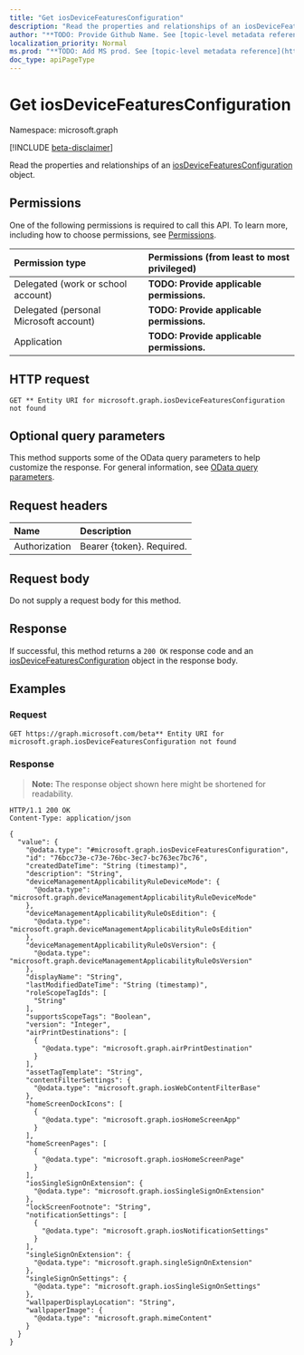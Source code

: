 ```yaml
---
title: "Get iosDeviceFeaturesConfiguration"
description: "Read the properties and relationships of an iosDeviceFeaturesConfiguration object."
author: "**TODO: Provide Github Name. See [topic-level metadata reference](https://msgo.azurewebsites.net/add/document/guidelines/metadata.html#topic-level-metadata)**"
localization_priority: Normal
ms.prod: "**TODO: Add MS prod. See [topic-level metadata reference](https://msgo.azurewebsites.net/add/document/guidelines/metadata.html#topic-level-metadata)**"
doc_type: apiPageType
---
```


# Get iosDeviceFeaturesConfiguration
Namespace: microsoft.graph

[!INCLUDE [beta-disclaimer](../../includes/beta-disclaimer.md)]

Read the properties and relationships of an [iosDeviceFeaturesConfiguration](../resources/iosdevicefeaturesconfiguration.md) object.

## Permissions
One of the following permissions is required to call this API. To learn more, including how to choose permissions, see [Permissions](/graph/permissions-reference).

|Permission type|Permissions (from least to most privileged)|
|:---|:---|
|Delegated (work or school account)|**TODO: Provide applicable permissions.**|
|Delegated (personal Microsoft account)|**TODO: Provide applicable permissions.**|
|Application|**TODO: Provide applicable permissions.**|

## HTTP request

<!-- {
  "blockType": "ignored"
}
-->
``` http
GET ** Entity URI for microsoft.graph.iosDeviceFeaturesConfiguration not found
```

## Optional query parameters
This method supports some of the OData query parameters to help customize the response. For general information, see [OData query parameters](/graph/query-parameters).

## Request headers
|Name|Description|
|:---|:---|
|Authorization|Bearer {token}. Required.|

## Request body
Do not supply a request body for this method.

## Response

If successful, this method returns a `200 OK` response code and an [iosDeviceFeaturesConfiguration](../resources/iosdevicefeaturesconfiguration.md) object in the response body.

## Examples

### Request
<!-- {
  "blockType": "request",
  "name": "get_iosdevicefeaturesconfiguration"
}
-->
``` http
GET https://graph.microsoft.com/beta** Entity URI for microsoft.graph.iosDeviceFeaturesConfiguration not found
```


### Response
>**Note:** The response object shown here might be shortened for readability.
<!-- {
  "blockType": "response",
  "truncated": true,
  "@odata.type": "microsoft.graph.iosDeviceFeaturesConfiguration"
}
-->
``` http
HTTP/1.1 200 OK
Content-Type: application/json

{
  "value": {
    "@odata.type": "#microsoft.graph.iosDeviceFeaturesConfiguration",
    "id": "76bcc73e-c73e-76bc-3ec7-bc763ec7bc76",
    "createdDateTime": "String (timestamp)",
    "description": "String",
    "deviceManagementApplicabilityRuleDeviceMode": {
      "@odata.type": "microsoft.graph.deviceManagementApplicabilityRuleDeviceMode"
    },
    "deviceManagementApplicabilityRuleOsEdition": {
      "@odata.type": "microsoft.graph.deviceManagementApplicabilityRuleOsEdition"
    },
    "deviceManagementApplicabilityRuleOsVersion": {
      "@odata.type": "microsoft.graph.deviceManagementApplicabilityRuleOsVersion"
    },
    "displayName": "String",
    "lastModifiedDateTime": "String (timestamp)",
    "roleScopeTagIds": [
      "String"
    ],
    "supportsScopeTags": "Boolean",
    "version": "Integer",
    "airPrintDestinations": [
      {
        "@odata.type": "microsoft.graph.airPrintDestination"
      }
    ],
    "assetTagTemplate": "String",
    "contentFilterSettings": {
      "@odata.type": "microsoft.graph.iosWebContentFilterBase"
    },
    "homeScreenDockIcons": [
      {
        "@odata.type": "microsoft.graph.iosHomeScreenApp"
      }
    ],
    "homeScreenPages": [
      {
        "@odata.type": "microsoft.graph.iosHomeScreenPage"
      }
    ],
    "iosSingleSignOnExtension": {
      "@odata.type": "microsoft.graph.iosSingleSignOnExtension"
    },
    "lockScreenFootnote": "String",
    "notificationSettings": [
      {
        "@odata.type": "microsoft.graph.iosNotificationSettings"
      }
    ],
    "singleSignOnExtension": {
      "@odata.type": "microsoft.graph.singleSignOnExtension"
    },
    "singleSignOnSettings": {
      "@odata.type": "microsoft.graph.iosSingleSignOnSettings"
    },
    "wallpaperDisplayLocation": "String",
    "wallpaperImage": {
      "@odata.type": "microsoft.graph.mimeContent"
    }
  }
}
```


